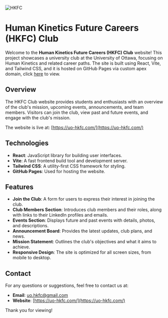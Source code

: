 ![HKFC](https://github.com/user-attachments/assets/60bc28bc-b72a-4c61-bcda-8d931cb60deb)

# Human Kinetics Future Careers (HKFC) Club   

Welcome to the **Human Kinetics Future Careers (HKFC) Club** website! This project showcases a university club at the University of Ottawa, focusing on Human Kinetics and related career paths. The site is built using React, Vite, and Tailwind CSS, and it is hosted on GitHub Pages via custom apex domain, click [here](https://uo-hkfc.com/) to view.

## Overview

The HKFC Club website provides students and enthusiasts with an overview of the club's mission, upcoming events, announcements, and team members. Visitors can join the club, view past and future events, and engage with the club's mission.

The website is live at: [https://uo-hkfc.com/](https://uo-hkfc.com/)

## Technologies

- **React**: JavaScript library for building user interfaces.
- **Vite**: A fast frontend build tool and development server.
- **Tailwind CSS**: A utility-first CSS framework for styling.
- **GitHub Pages**: Used for hosting the website.

## Features

- **Join the Club**: A form for users to express their interest in joining the club.
- **Club Members Section**: Introduces club members and their roles, along with links to their LinkedIn profiles and emails.
- **Events Section**: Displays future and past events with details, photos, and descriptions.
- **Announcement Board**: Provides the latest updates, club plans, and news.
- **Mission Statement**: Outlines the club's objectives and what it aims to achieve.
- **Responsive Design**: The site is optimized for all screen sizes, from mobile to desktop.

## Contact

For any questions or suggestions, feel free to contact us at:

- **Email**: uo.hkfc@gmail.com
- **Website**: [https://uo-hkfc.com/](https://uo-hkfc.com/)

Thank you for viewing!
